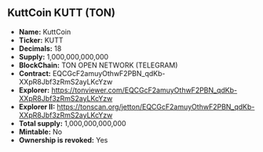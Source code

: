 ## KuttCoin KUTT (TON)

- **Name:** KuttCoin
- **Ticker:** KUTT
- **Decimals:** 18
- **Supply:** 1,000,000,000,000
- **BlockChain:** TON OPEN NETWORK (TELEGRAM)
- **Contract:** EQCGcF2amuyOthwF2PBN_qdKb-XXpR8Jbf3zRmS2ayLKcYzw
- **Explorer:** https://tonviewer.com/EQCGcF2amuyOthwF2PBN_qdKb-XXpR8Jbf3zRmS2ayLKcYzw
- **Explorer II:** https://tonscan.org/jetton/EQCGcF2amuyOthwF2PBN_qdKb-XXpR8Jbf3zRmS2ayLKcYzw
- **Total supply:** 1,000,000,000,000
- **Mintable:** No
- **Ownership is revoked:** Yes
